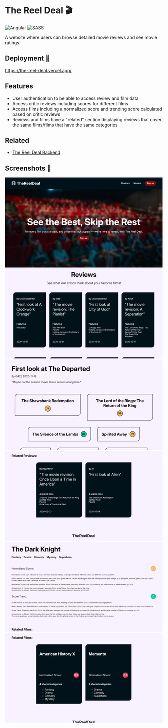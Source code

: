 # The Reel Deal 🎬

![Angular](https://img.shields.io/badge/angular-%23DD0031.svg?style=for-the-badge&logo=angular&logoColor=white)
![SASS](https://img.shields.io/badge/SASS-hotpink.svg?style=for-the-badge&logo=SASS&logoColor=white)

A website where users can browse detailed movie reviews and see movie ratings.

## Deployment 🚀

https://the-reel-deal.vercel.app/

## Features

- User authentication to be able to access review and film data
- Access critic reviews including scores for different films
- Access films including a normalized score and trending score calculated based on critic reviews
- Reviews and films have a "related" section displaying reviews that cover the same films/films that have the same categories

## Related

- [The Reel Deal Backend](https://github.com/louisdoan9/TheReelDealBackend)

## Screenshots 📸

![App Screenshot 1](./README_images/thereeldeal.png)
![App Screenshot 2](./README_images/thereeldeal2.png)
![App Screenshot 3](./README_images/thereeldeal3.png)
![App Screenshot 4](./README_images/thereeldeal4.png)
![App Screenshot 5](./README_images/thereeldeal5.png)
![App Screenshot 6](./README_images/thereeldeal6.png)
